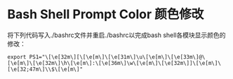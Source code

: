 # Bash Shell Prompt Color 颜色修改

将下列代码写入./bashrc文件并重启./bashrc以完成bash shell各模块显示颜色的修改：

```shell
export PS1="\[\e[32m\][\[\e[m\]\[\e[31m\]\u\[\e[m\]\[\e[33m\]@\[\e[m\]\[\e[32m\]\h\[\e[m\]:\[\e[36m\]\w\[\e[m\]\[\e[32m\]]\[\e[m\]\[\e[32;47m\]\\$\[\e[m\]"
```
